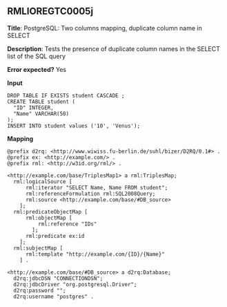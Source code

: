 ## RMLIOREGTC0005j

**Title**: PostgreSQL: Two columns mapping, duplicate column name in SELECT

**Description**: Tests the presence of duplicate column names in the SELECT list of the SQL query

**Error expected?** Yes

**Input**
```
DROP TABLE IF EXISTS student CASCADE ;
CREATE TABLE student (
  "ID" INTEGER,
  "Name" VARCHAR(50)
);
INSERT INTO student values ('10', 'Venus');

```

**Mapping**
```
@prefix d2rq: <http://www.wiwiss.fu-berlin.de/suhl/bizer/D2RQ/0.1#> .
@prefix ex: <http://example.com/> .
@prefix rml: <http://w3id.org/rml/> .

<http://example.com/base/TriplesMap1> a rml:TriplesMap;
  rml:logicalSource [
      rml:iterator "SELECT Name, Name FROM student";
      rml:referenceFormulation rml:SQL2008Query;
      rml:source <http://example.com/base/#DB_source>
    ];
  rml:predicateObjectMap [
      rml:objectMap [
          rml:reference "IDs"
        ];
      rml:predicate ex:id
    ];
  rml:subjectMap [
      rml:template "http://example.com/{ID}/{Name}"
    ] .

<http://example.com/base/#DB_source> a d2rq:Database;
  d2rq:jdbcDSN "CONNECTIONDSN";
  d2rq:jdbcDriver "org.postgresql.Driver";
  d2rq:password "";
  d2rq:username "postgres" .

```

